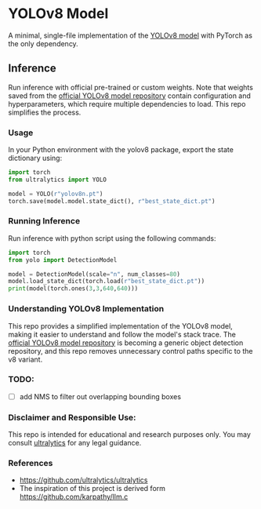 # YOLOv8 Model
A minimal, single-file implementation of the [YOLOv8 model](https://github.com/ultralytics/ultralytics) with PyTorch as the only dependency.

## Inference
Run inference with official pre-trained or custom weights. Note that weights saved from the [official YOLOv8 model repository](https://github.com/ultralytics/ultralytics) contain configuration and hyperparameters, which require multiple dependencies to load. This repo simplifies the process.

### Usage
In your Python environment with the yolov8 package, export the state dictionary using:
```python
import torch
from ultralytics import YOLO

model = YOLO(r"yolov8n.pt")
torch.save(model.model.state_dict(), r"best_state_dict.pt")
```

### Running Inference
Run inference with python script using the following commands:
```Python
import torch
from yolo import DetectionModel

model = DetectionModel(scale="n", num_classes=80)
model.load_state_dict(torch.load(r"best_state_dict.pt"))
print(model(torch.ones(3,3,640,640)))
```
### Understanding YOLOv8 Implementation
This repo provides a simplified implementation of the YOLOv8 model, making it easier to understand and follow the model's stack trace. The [official YOLOv8 model repository](https://github.com/ultralytics/ultralytics) is becoming a generic object detection repository, and this repo removes unnecessary control paths specific to the v8 variant.

### TODO:
- [ ] add NMS to filter out overlapping bounding boxes

### Disclaimer and Responsible Use:
This repo is intended for educational and research  purposes only. You may consult [ultralytics](https://github.com/ultralytics/ultralytics) for any legal guidance. 

### References
- https://github.com/ultralytics/ultralytics
- The inspiration of this project is derived form https://github.com/karpathy/llm.c